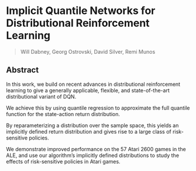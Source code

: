 # Implicit Quantile Networks for Distributional Reinforcement Learning

> Will Dabney, Georg Ostrovski, David Silver, Remi Munos

## Abstract
In this work, we build on recent advances in distributional reinforcement learning to give a generally applicable, flexible, and state-of-the-art distributional variant of DQN. 

We achieve this by using quantile regression to approximate the full quantile function for the state-action return distribution. 

By reparameterizing a distribution over the sample space, this yields an implicitly defined return distribution and gives rise to a large class of risk-sensitive policies. 

We demonstrate improved performance on the 57 Atari 2600 games in the ALE, and use our algorithm’s implicitly defined distributions to study the effects of risk-sensitive policies in Atari games.
